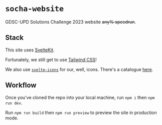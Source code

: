 # `socha-website`

GDSC-UPD Solutions Challenge 2023 website ~~any% speedrun~~.

## Stack

This site uses [SvelteKit](https://kit.svelte.dev/).

Fortunately, we still get to use [Tailwind CSS](https://tailwindcss.com/)!

We also use [`svelte-icons`](https://github.com/Introvertuous/svelte-icons) for our, well, icons. There's a catalogue [here](https://svelte-icons.vercel.app/).

## Workflow

Once you've cloned the repo into your local machine, run `npm i` then `npm run dev`.

Run `npm run build` then `npm run preview` to preview the site in production mode.
